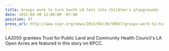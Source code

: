 ```yaml
---
title: Groups work to turn South LA lots into children's playgrounds
date: 2015-04-30 12:00:00 -07:00
position: 47
press_url: http://www.scpr.org/news/2015/04/30/50927/groups-work-to-turn-south-la-lots-into-children-s/
---
```


LA2050 grantees Trust for Public Land and Community Health Council's LA Open Acres are featured in this story on KPCC.
